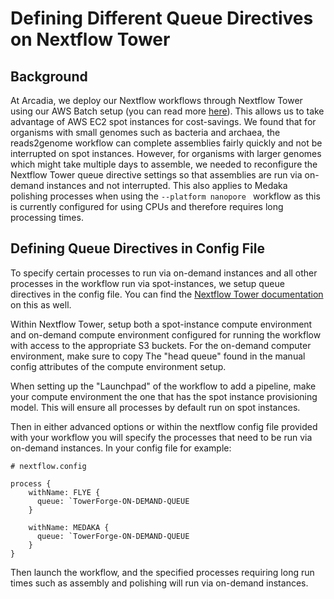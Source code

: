 # Defining Different Queue Directives on Nextflow Tower

## Background

At Arcadia, we deploy our Nextflow workflows through Nextflow Tower using our AWS Batch setup (you can read more [here]([https://doi.org/10.57844/ARCADIA-CC5J-A519)). This allows us to take advantage of AWS EC2 spot instances for cost-savings. We found that for organisms with small genomes such as bacteria and archaea, the reads2genome workflow can complete assemblies fairly quickly and not be interrupted on spot instances. However, for organisms with larger genomes which might take multiple days to assemble, we needed to reconfigure the Nextflow Tower queue directive settings so that assemblies are run via on-demand instances and not interrupted. This also applies to Medaka polishing processes when using the `--platform nanopore ` workflow as this is currently configured for using CPUs and therefore requires long processing times.

## Defining Queue Directives in Config File

To specify certain processes to run via on-demand instances and all other processes in the workflow run via spot-instances, we setup queue directives in the config file. You can find the [Nextflow Tower documentation](https://help.tower.nf/22.3/faqs/?h=queue#queues) on this as well.

Within Nextflow Tower, setup both a spot-instance compute environment and on-demand compute environment configured for running the workflow with access to the appropriate S3 buckets. For the on-demand computer environment, make sure to copy The "head queue" found in the manual config attributes of the compute environment setup.

When setting up the "Launchpad" of the workflow to add a pipeline, make your compute environment the one that has the spot instance provisioning model. This will ensure all processes by default run on spot instances.

Then in either advanced options or within the nextflow config file provided with your workflow you will specify the processes that need to be run via on-demand instances. In your config file for example:

```
# nextflow.config

process {
    withName: FLYE {
      queue: `TowerForge-ON-DEMAND-QUEUE
    }

    withName: MEDAKA {
      queue: `TowerForge-ON-DEMAND-QUEUE
    }
}
```

Then launch the workflow, and the specified processes requiring long run times such as assembly and polishing will run via on-demand instances.
